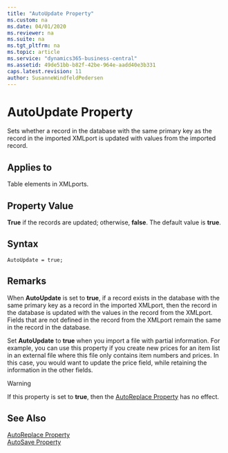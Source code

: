```yaml
---
title: "AutoUpdate Property"
ms.custom: na
ms.date: 04/01/2020
ms.reviewer: na
ms.suite: na
ms.tgt_pltfrm: na
ms.topic: article
ms.service: "dynamics365-business-central"
ms.assetid: 49de51bb-b82f-42be-964e-aadd40e3b331
caps.latest.revision: 11
author: SusanneWindfeldPedersen
---
```


# AutoUpdate Property
Sets whether a record in the database with the same primary key as the record in the imported XMLport is updated with values from the imported record.  

## Applies to  
Table elements in XMLports.  

## Property Value  
 **True** if the records are updated; otherwise, **false**. The default value is **true**.  

## Syntax
```
AutoUpdate = true;
```

## Remarks  
When **AutoUpdate** is set to **true**, if a record exists in the database with the same primary key as a record in the imported XMLport, then the record in the database is updated with the values in the record from the XMLport. Fields that are not defined in the record from the XMLport remain the same in the record in the database.  

Set **AutoUpdate** to **true** when you import a file with partial information. For example, you can use this property if you create new prices for an item list in an external file where this file only contains item numbers and prices. In this case, you would want to update the price field, while retaining the information in the other fields.  

> [!WARNING]  
> If this property is set to **true**, then the [AutoReplace Property](devenv-autoreplace-property.md) has no effect.  

## See Also  
[AutoReplace Property](devenv-autoReplace-property.md)   
[AutoSave Property](devenv-autosave-property.md)
